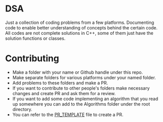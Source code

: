 # DSA

Just a collection of coding problems from a few platforms. Documenting code to enable better understanding of concepts behind the certain code. All codes are not complete solutions in C++, some of them just have the solution functions or classes.

# Contributing

- Make a folder with your name or Github handle under this repo.
- Make separate folders for various platforms under your named folder.
- Add problems to these folders and make a PR.
- If you want to contribute to other people's folders make necessary changes and create PR and ask them for a review.
- If you want to add some code implementing an algorithm that you read up somewhere you can add to the Algorithms folder under the root directory. 
- You can refer to the [PR_TEMPLATE](PR_TEMPLATE.md) file to create a PR.